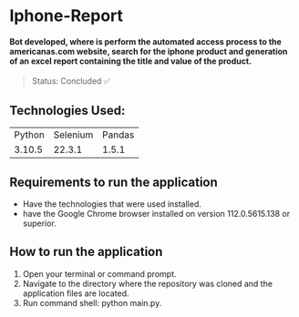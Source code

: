 <h1>Iphone-Report</h1>

#### Bot developed, where is perform the automated access process to the americanas.com website, search for the iphone product and generation of an excel report containing the title and value of the product.
 
> Status: Concluded ✅

## Technologies Used:
<table>
 <tr>
  <td>Python</td>
  <td>Selenium</td>
  <td>Pandas</td>
 </tr>
 <tr>
  <td>3.10.5</td>
  <td>22.3.1</td>
  <td>1.5.1</td>
 </tr>
</table>

## Requirements to run the application

* Have the technologies that were used installed.
* have the Google Chrome browser installed on version 112.0.5615.138 or superior.

## How to run the application

1) Open your terminal or command prompt.
2) Navigate to the directory where the repository was cloned and the application files are located.
3) Run command shell: python main.py.
